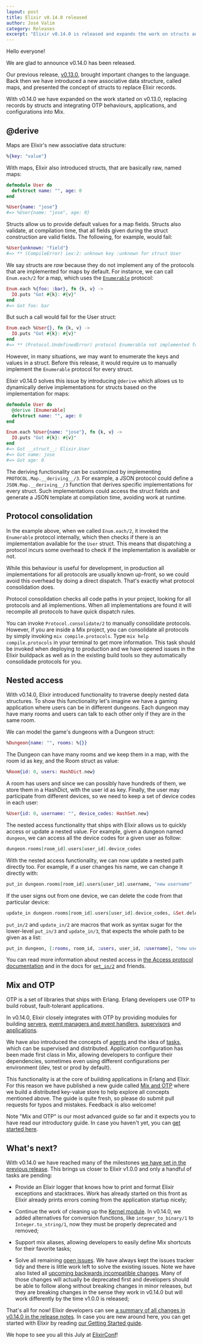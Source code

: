 ```yaml
---
layout: post
title: Elixir v0.14.0 released
author: José Valim
category: Releases
excerpt: "Elixir v0.14.0 is released and expands the work on structs and bringing more of OTP right into Elixir and Mix"
---
```


Hello everyone!

We are glad to announce v0.14.0 has been released.

Our previous release, [v0.13.0](/blog/2014/04/21/elixir-v0-13-0-released/), brought important changes to the language. Back then we have introduced a new associative data structure, called maps, and presented the concept of structs to replace Elixir records.

With v0.14.0 we have expanded on the work started on v0.13.0, replacing records by structs and integrating OTP behaviours, applications, and configurations into Mix.

## @derive

Maps are Elixir's new associative data structure:

```elixir
%{key: "value"}
```

With maps, Elixir also introduced structs, that are basically raw, named maps:

```elixir
defmodule User do
  defstruct name: "", age: 0
end

%User{name: "jose"}
#=> %User{name: "jose", age: 0}
```

Structs allow us to provide default values for a map fields. Structs also validate, at compilation time, that all fields given during the struct construction are valid fields. The following, for example, would fail:

```elixir
%User{unknown: "field"}
#=> ** (CompileError) iex:2: unknown key :unknown for struct User
```

We say structs are *raw* because they do not implement any of the protocols that are implemented for maps  by default. For instance, we can call `Enum.each/2` for a map, which uses the [`Enumerable`](/docs/stable/elixir/Enumerable.html) protocol:

```elixir
Enum.each %{foo: :bar}, fn {k, v} ->
  IO.puts "Got #{k}: #{v}"
end
#=> Got foo: bar
```

But such a call would fail for the User struct:

```elixir
Enum.each %User{}, fn {k, v} ->
  IO.puts "Got #{k}: #{v}"
end
#=> ** (Protocol.UndefinedError) protocol Enumerable not implemented for %User{age: 0, name: ""}
```

However, in many situations, we may want to enumerate the keys and values in a struct. Before this release, it would require us to manually implement the `Enumerable` protocol for every struct.

Elixir v0.14.0 solves this issue by introducing `@derive` which allows us to dynamically derive implementations for structs based on the implementation for maps:

```elixir
defmodule User do
  @derive [Enumerable]
  defstruct name: "", age: 0
end

Enum.each %User{name: "jose"}, fn {k, v} ->
  IO.puts "Got #{k}: #{v}"
end
#=> Got __struct__: Elixir.User
#=> Got name: jose
#=> Got age: 0
```

The deriving functionality can be customized by implementing `PROTOCOL.Map.__deriving__/3`. For example, a JSON protocol could define a `JSON.Map.__deriving__/3` function that derives specific implementations for every struct. Such implementations could access the struct fields and generate a JSON template at compilation time, avoiding work at runtime.

## Protocol consolidation

In the example above, when we called `Enum.each/2`, it invoked the `Enumerable` protocol internally, which then checks if there is an implementation available for the `User` struct. This means that dispatching a protocol incurs some overhead to check if the implementation is available or not.

While this behaviour is useful for development, in production all implementations for all protocols are usually known up-front, so we could avoid this overhead by doing a direct dispatch. That's exactly what protocol consolidation does.

Protocol consolidation checks all code paths in your project, looking for all protocols and all implementions. When all implementations are found it will recompile all protocols to have quick dispatch rules.

You can invoke `Protocol.consolidate/2` to manually consolidate protocols. However, if you are inside a Mix project, you can consolidate all protocols by simply invoking `mix compile.protocols`. Type `mix help compile.protocols` in your terminal to get more information. This task should be invoked when deploying to production and we have opened issues in the Elixir buildpack as well as in the existing build tools so they automatically consolidade protocols for you.

## Nested access

With v0.14.0, Elixir introduced functionality to traverse deeply nested data structures. To show this functionality let's imagine we have a gaming application where users can be in different dungeons. Each dungeon may have many rooms and users can talk to each other only if they are in the same room.

We can model the game's dungeons with a Dungeon struct:

```elixir
%Dungeon{name: "", rooms: %{}}
```

The Dungeon can have many rooms and we keep them in a map, with the room id as key, and the Room struct as value:

```elixir
%Room{id: 0, users: HashDict.new}
```

A room has users and since we can possibly have hundreds of them, we store them in a HashDict, with the user id as key. Finally, the user may participate from different devices, so we need to keep a set of device codes in each user:

```elixir
%User{id: 0, username: "", device_codes: HashSet.new}
```

The nested access functionality that ships with Elixir allows us to quickly access or update a nested value. For example, given a dungeon named `dungeon`, we can access all the device codes for a given user as follow:

```elixir
dungeon.rooms[room_id].users[user_id].device_codes
```

With the nested access functionality, we can now update a nested path directly too. For example, if a user changes his name, we can change it directly with:

```elixir
put_in dungeon.rooms[room_id].users[user_id].username, "new username"
```

If the user signs out from one device, we can delete the code from that particular device:

```elixir
update_in dungeon.rooms[room_id].users[user_id].device_codes, &Set.delete(&1, code)
```

`put_in/2` and `update_in/2` are macros that work as syntax sugar for the lower-level `put_in/3` and `update_in/3`, that expects the whole path to be given as a list:

```elixir
put_in dungeon, [:rooms, room_id, :users, user_id, :username], "new username"
```

You can read more information about nested access in [the Access protocol documentation](/docs/stable/elixir/Access.html) and in the docs for [`get_in/2`](/docs/stable/elixir/Kernel.html#get_in/2) and friends.

## Mix and OTP

OTP is a set of libraries that ships with Erlang. Erlang developers use OTP to build robust, fault-tolerant applications.

In v0.14.0, Elixir closely integrates with OTP by providing modules for building [servers](/docs/stable/elixir/GenServer.html), [event managers and event handlers](/docs/stable/elixir/GenEvent.html), [supervisors](/docs/stable/elixir/Supervisor.html) and [applications](/docs/stable/elixir/Application.html).

We have also introduced the concepts of [agents](/docs/stable/elixir/Agent.html) and the idea of [tasks](/docs/stable/elixir/Task.html), which can be supervised and distributed. Application configuration has been made first class in Mix, allowing developers to configure their dependencies, sometimes even using different configurations per environment (dev, test or prod by default).

This functionality is at the core of building applications in Erlang and Elixir. For this reason we have published a new guide called [Mix and OTP](/getting-started/mix-otp/introduction-to-mix.html) where we build a distributed key-value store to help explore all concepts mentioned above. The guide is quite fresh, so please do submit pull requests for typos and mistakes. Feedback is also welcome!

Note "Mix and OTP" is our most advanced guide so far and it expects you to have read our introductory guide. In case you haven't yet, you can [get started here](/getting-started/introduction.html).

## What's next?

With v0.14.0 we have reached many of the milestones [we have set in the previous release](/blog/2014/04/21/elixir-v0-13-0-released/#toc_8). This brings us closer to Elixir v1.0.0 and only a handful of tasks are pending:

* Provide an Elixir logger that knows how to print and format Elixir exceptions and stacktraces. Work has already started on this front as Elixir already prints errors coming from the application startup nicely;

* Continue the work of cleaning up the [Kernel module](/docs/stable/elixir/Kernel.html). In v0.14.0, we added alternatives for conversion functions, like `integer_to_binary/1` to `Integer.to_string/1`, now they must be properly deprecated and removed;

* Support mix aliases, allowing developers to easily define Mix shortcuts for their favorite tasks;

* Solve all remaining [open issues](https://github.com/elixir-lang/elixir/issues?state=open). We have always kept the issues tracker tidy and there is little work left to solve the existing issues. Note we have also listed all [upcoming backwards incompatible changes](https://github.com/elixir-lang/elixir/issues?labels=Note%3ABackwards+incompatible&page=1&state=open). Many of those changes will actually be deprecated first and developers should be able to follow along without breaking changes in minor releases, but they are breaking changes in the sense they work in v0.14.0 but will work differently by the time v1.0.0 is released;

That's all for now! Elixir developers can see [a summary of all changes in v0.14.0 in the release notes](https://github.com/elixir-lang/elixir/releases/tag/v0.14.0). In case you are new around here, you can get started with Elixir by reading [our Getting Started guide](/getting-started/introduction.html).

We hope to see you all this July at [ElixirConf](http://elixirconf.com/)!
